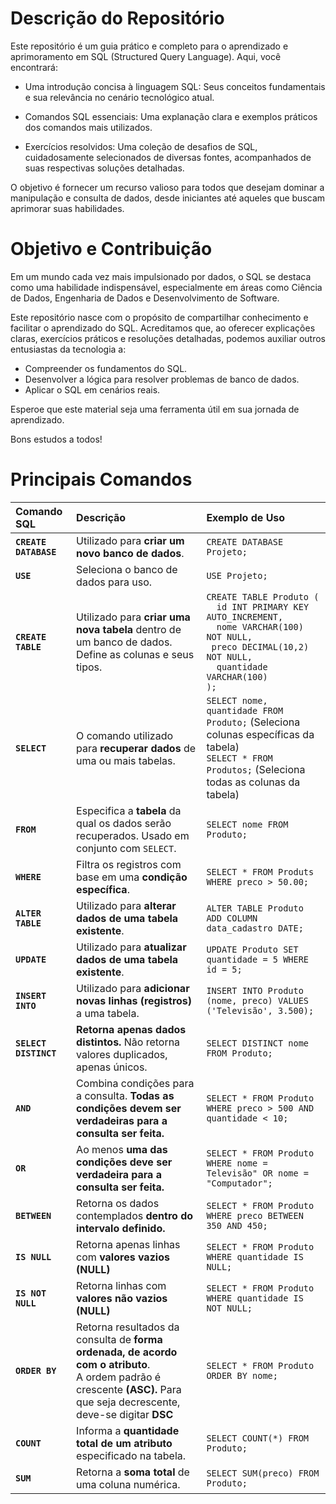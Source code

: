 # Descrição do Repositório

Este repositório é um guia prático e completo para o aprendizado e aprimoramento em SQL (Structured Query Language). Aqui, você encontrará:

  - Uma introdução concisa à linguagem SQL: Seus conceitos fundamentais e sua relevância no cenário tecnológico atual.

- Comandos SQL essenciais: Uma explanação clara e exemplos práticos dos comandos mais utilizados.

- Exercícios resolvidos: Uma coleção de desafios de SQL, cuidadosamente selecionados de diversas fontes, acompanhados de suas respectivas soluções detalhadas.

O objetivo é fornecer um recurso valioso para todos que desejam dominar a manipulação e consulta de dados, desde iniciantes até aqueles que buscam aprimorar suas habilidades.

# Objetivo e Contribuição

Em um mundo cada vez mais impulsionado por dados, o SQL se destaca como uma habilidade indispensável, especialmente em áreas como Ciência de Dados, Engenharia de Dados e Desenvolvimento de Software.

Este repositório nasce com o propósito de compartilhar conhecimento e facilitar o aprendizado do SQL. Acreditamos que, ao oferecer explicações claras, exercícios práticos e resoluções detalhadas, podemos auxiliar outros entusiastas da tecnologia a:

  - Compreender os fundamentos do SQL.
- Desenvolver a lógica para resolver problemas de banco de dados.
- Aplicar o SQL em cenários reais.

Esperoe que este material seja uma ferramenta útil em sua jornada de aprendizado.

Bons estudos a todos!


# Principais Comandos

| Comando SQL      | Descrição                                         | Exemplo de Uso                                  |
| :--------------- | :------------------------------------------------ | :---------------------------------------------- |
| **`CREATE DATABASE`** | Utilizado para **criar um novo banco de dados**.  | `CREATE DATABASE Projeto;`                   |
| **`USE`** | Seleciona o banco de dados para uso.              | `USE Projeto;`                               |
| **`CREATE TABLE`** | Utilizado para **criar uma nova tabela** dentro de um banco de dados. Define as colunas e seus tipos. | `CREATE TABLE Produto (`<br>`  id INT PRIMARY KEY AUTO_INCREMENT,`<br>`  nome VARCHAR(100) NOT NULL,`<br>` preco DECIMAL(10,2) NOT NULL,`<br>`  quantidade VARCHAR(100)`<br>`);` |
| **`SELECT`** | O comando utilizado para **recuperar dados** de uma ou mais tabelas. | `SELECT nome, quantidade FROM Produto;` (Seleciona colunas específicas da tabela) <br> `SELECT * FROM Produtos;` (Seleciona todas as colunas da tabela) |
| **`FROM`** | Especifica a **tabela** da qual os dados serão recuperados. Usado em conjunto com `SELECT`. | `SELECT nome FROM Produto;`                    |
| **`WHERE`** | Filtra os registros com base em uma **condição específica**. | `SELECT * FROM Produts WHERE preco > 50.00;`   |
| **`ALTER TABLE`** | Utilizado para **alterar dados de uma tabela existente**.  | `ALTER TABLE Produto ADD COLUMN data_cadastro DATE;`                   |
| **`UPDATE`** | Utilizado  para **atualizar dados de uma tabela existente**.  | `UPDATE Produto SET quantidade = 5 WHERE id = 5;`                   |
| **`INSERT INTO`** | Utilizado para **adicionar novas linhas (registros)** a uma tabela. | `INSERT INTO Produto (nome, preco) VALUES ('Televisão', 3.500);` |
| **`SELECT DISTINCT`** | **Retorna apenas dados distintos.** Não retorna valores duplicados, apenas únicos. | `SELECT DISTINCT nome FROM Produto;` |
| **`AND`** | Combina condições para a consulta. **Todas as condições devem ser verdadeiras para a consulta ser feita.** | `SELECT * FROM Produto WHERE preco > 500 AND quantidade < 10;` |
| **`OR`** | Ao menos **uma das condições deve ser verdadeira para a consulta ser feita.** | `SELECT * FROM Produto WHERE nome = Televisão" OR nome = "Computador";` |
| **`BETWEEN`** | Retorna os dados contemplados **dentro do intervalo definido.** | `SELECT * FROM Produto WHERE preco BETWEEN 350 AND 450;` |
| **`IS NULL`** | Retorna apenas linhas com **valores vazios (NULL)** | `SELECT * FROM Produto WHERE quantidade IS NULL;` |
| **`IS NOT NULL`** | Retorna linhas com **valores não vazios (NULL)** | `SELECT * FROM Produto WHERE quantidade IS NOT NULL;` |
| **`ORDER BY`** | Retorna resultados da consulta de **forma ordenada, de acordo com o atributo**. <br> A ordem padrão é crescente **(ASC).** Para que seja decrescente, deve-se digitar **DSC** | `SELECT * FROM Produto ORDER BY nome;` |
| **`COUNT`** | Informa a **quantidade total de um atributo** especificado na tabela. | `SELECT COUNT(*) FROM Produto;` |
| **`SUM`** | Retorna a **soma total** de uma coluna numérica.| `SELECT SUM(preco) FROM Produto;` |




